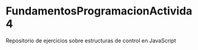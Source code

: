 # FundamentosProgramacionActivida4
Repositorio de ejercicios sobre estructuras de control en JavaScript

